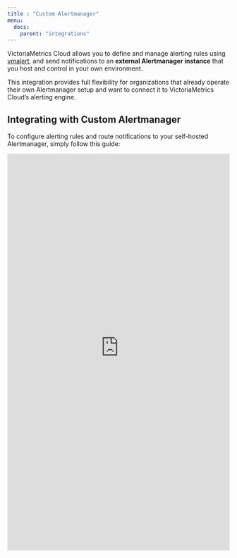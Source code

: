 ```yaml
---
title : "Custom Alertmanager"
menu:
  docs:
    parent: "integrations"
---
```


VictoriaMetrics Cloud allows you to define and manage alerting rules using
[vmalert](https://docs.victoriametrics.com/victoriametrics/vmalert/), and send notifications to an
**external Alertmanager instance** that you host and control in your own environment.

This integration provides full flexibility for organizations that already operate their own
Alertmanager setup and want to connect it to VictoriaMetrics Cloud’s alerting engine.

## Integrating with Custom Alertmanager

To configure alerting rules and route notifications to your self-hosted Alertmanager, simply follow
this guide:

<iframe 
    width="100%"
    height="900" 
    name="iframe" 
    id="integration" 
    frameborder="0"
    src="https://console.victoriametrics.cloud/public/integrations/custom-alertmanager" 
    style="background: white;" >
</iframe>
